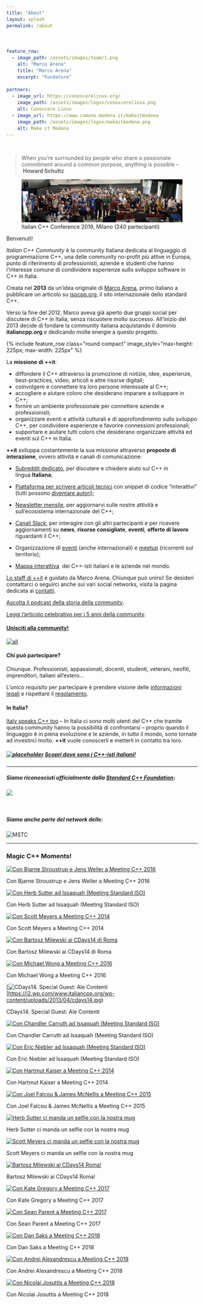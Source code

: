 ```yaml
---
title: "About"
layout: splash
permalink: /about



feature_row:
  - image_path: /assets/images/team/1.png
    alt: "Marco Arena"
    title: "Marco Arena"
    excerpt: "Fondatore"  

partners:
  - image_url: https://conoscerelinux.org/
    image_path: /assets/images/logos/conoscerelinux.png
    alt: Conoscere Linux
  - image_url: https://www.comune.modena.it/makeitmodena
    image_path: /assets/images/logos/makeitmodena.png
    alt: Make it Modena
---
```



<br />


> When you’re surrounded by people who share a passionate commitment around a common purpose, anything is possible – **Howard Schultz**

<figure>
  <img
  src="/assets/images/about/itcppcon19-crowd.jpg"
  alt="Italian C++ Conference 2019, Milano (240 partecipanti)">
  <figcaption>Italian C++ Conference 2019, Milano (240 partecipanti)</figcaption>
</figure>

Benvenuti!

*Italian C++ Community* è la community Italiana dedicata al linguaggio di programmazione C++, una delle community no-profit più attive in Europa, punto di riferimento di professionisti, aziende e studenti che hanno l'interesse comune di condividere esperienze sullo sviluppo software in C++ in Italia.

Creata nel **2013** da un’idea originale di [Marco Arena](http://it.linkedin.com/in/marcoarena), primo italiano a pubblicare un articolo su [isocpp.org](https://isocpp.org/), il sito internazionale dello standard C++.

Verso la fine del 2012, Marco aveva già aperto due gruppi social per discutere di C++ in Italia, senza riscuotere molto successo. All’inizio del 2013 decide di fondare la community italiana acquistando il dominio **italiancpp.org** e dedicando molte energie a questo progetto.

{% include feature_row class="round compact" image_style="max-height: 225px; max-width: 225px" %}

La **missione di ++it**:

*   diffondere il C++ attraverso la promozione di notizie, idee, esperienze, best-practices, video, articoli e altre risorse digitali;
*   coinvolgere e connettere tra loro persone interessate al C++;
*   accogliere e aiutare coloro che desiderano imparare a sviluppare in C++;
*   fornire un ambiente professionale per connettere aziende e professionisti;
*   organizzare eventi e attività culturali e di approfondimento sullo sviluppo C++, per condividere esperienze e favorire connessioni professionali;
*   supportare e aiutare tutti coloro che desiderano organizzare attività ed eventi sul C++ in Italia.

**++it** sviluppa costantemente la sua missione attraverso **proposte di interazione**, ovvero attività e canali di comunicazione:

*   [Subreddit dedicato](https://reddit.com/r/cppit), per discutere e chiedere aiuto sul C++ in lingua **Italiana**;

*   [Piattaforma per scrivere articoli tecnici](http://italiancpp.org/articoli) con snippet di codice “interattivi” (tutti possono [diventare autori](http://www.italiancpp.org/articoli/diventa-un-autore/));

*   [Newsletter mensile](http://italiancpp.org/newsletter), per aggiornarvi sulle nostre attività e sull’ecosistema internazionale del C++;

*   [Canali Slack](http://italiancpp.org/slack), per interagire con gli altri partecipanti e per ricevere aggiornamenti su **news**, **risorse consigliate**, **eventi**, **offerte di lavoro** riguardanti il C++;

*   Organizzazione di [eventi](http://italiancpp.org/eventi) (anche internazionali) e [meetup](http://www.italiancpp.org/eventi/categoria/meetup/) (ricorrenti sul territorio);

*   [Mappa interattiva](http://italiancpp.org/map/)  dei C++-isti italiani e le aziende nel mondo.

[Lo staff di ++it](chi-siamo/team.html) è guidato da Marco Arena. Chiunque può unirsi! Se desideri contattarci o seguirci anche sui vari social networks, visita la pagina dedicata ai [contatti](chi-siamo/contattaci.html).

[Ascolta il podcast della storia della community](http://www.dotnetpodcast.com/show/card/41).

[Leggi l’articolo celebrativo per i 5 anni della community](index.html%3Fp=8644.html).

#### [Unisciti alla community!](http://italiancpp.org/join)

[![all](https://i1.wp.com/www.italiancpp.org/wp-content/uploads/2013/04/all.jpg?resize=597%2C416)](https://i1.wp.com/www.italiancpp.org/wp-content/uploads/2013/04/all.jpg)

#### Chi può partecipare?

Chiunque. Professionisti, appassionati, docenti, studenti, veterani, neofiti, imprenditori, italiani all’estero…

L’unico requisito per partecipare è prendere visione delle [informazioni legali](privacy-policy.html) e rispettare il [regolamento](regolamento/index.html).

#### In Italia?

[Italy speaks C++ too](http://www.italiancpp.org/2014/11/16/italy-speaks-cpp-too/) – In Italia ci sono molti utenti del C++ che tramite questa community hanno la possibilità di confrontarsi – proprio quando il linguaggio è in piena evoluzione e le aziende, in tutto il mondo, sono tornate ad investirci molto. **++it** vuole conoscerli e metterli in contatto tra loro.

##### [![placeholder](https://i1.wp.com/www.italiancpp.org/wp-content/uploads/2013/04/placeholder.png?resize=59%2C52)](http://italiancpp.org/map/) [Scopri dove sono i C++-isti italiani!](http://italiancpp.org/map/)

* * *

##### Siamo riconosciuti ufficialmente dalla [Standard C++ Foundation](https://isocpp.org):

[![](https://i0.wp.com/www.italiancpp.org/wp-content/uploads/2013/06/logo-cpp.jpg?resize=308%2C165)](https://isocpp.org/wiki/faq/user-groups-worldwide#user-groups-italy)

 

##### Siamo anche parte del network delle:

![MSTC](https://i1.wp.com/www.italiancpp.org/wp-content/uploads/2013/04/mstc.png?resize=361%2C62&ssl=1)

* * *

   
  
 

### Magic C++ Moments!

 [![Con Bjarne Stroustrup e Jens Weller a Meeting C++ 2016](https://i0.wp.com/www.italiancpp.org/wp-content/uploads/2013/04/IMG_0718.jpg?resize=199%2C199&ssl=1 "Con Bjarne Stroustrup e Jens Weller a Meeting C++ 2016")](https://i0.wp.com/www.italiancpp.org/wp-content/uploads/2013/04/IMG_0718.jpg) 

Con Bjarne Stroustrup e Jens Weller a Meeting C++ 2016

 [![Con Herb Sutter ad Issaquah (Meeting Standard ISO)](https://i2.wp.com/www.italiancpp.org/wp-content/uploads/2013/04/issaquah-sutter.jpg?resize=199%2C199&ssl=1 "Con Herb Sutter ad Issaquah (Meeting Standard ISO)")](https://i2.wp.com/www.italiancpp.org/wp-content/uploads/2013/04/issaquah-sutter.jpg) 

Con Herb Sutter ad Issaquah (Meeting Standard ISO)

 [![Con Scott Meyers a Meeting C++ 2014](https://i2.wp.com/www.italiancpp.org/wp-content/uploads/2013/04/127ADEE3-BE17-45F2-B705-1CD690FBADA8.jpg?resize=199%2C199&ssl=1 "Con Scott Meyers a Meeting C++ 2014")](https://i2.wp.com/www.italiancpp.org/wp-content/uploads/2013/04/127ADEE3-BE17-45F2-B705-1CD690FBADA8.jpg) 

Con Scott Meyers a Meeting C++ 2014

 [![Con Bartosz Milewski ai CDays14 di Roma](https://i1.wp.com/www.italiancpp.org/wp-content/uploads/2014/07/DSC_1352.jpg?resize=199%2C199&ssl=1 "Con Bartosz Milewski ai CDays14 di Roma")](https://i1.wp.com/www.italiancpp.org/wp-content/uploads/2014/07/DSC_1352.jpg) 

Con Bartosz Milewski ai CDays14 di Roma

 [![Con Michael Wong a Meeting C++ 2016](https://i2.wp.com/www.italiancpp.org/wp-content/uploads/2013/04/mic-wong.png?resize=199%2C199&ssl=1 "Con Michael Wong a Meeting C++ 2016")](https://i2.wp.com/www.italiancpp.org/wp-content/uploads/2013/04/mic-wong.png) 

Con Michael Wong a Meeting C++ 2016

 [![CDays14. Special Guest: Ale Contenti](https://i2.wp.com/www.italiancpp.org/wp-content/uploads/2013/04/cdays14.jpg?resize=199%2C199&ssl=1 "CDays14. Special Guest: Ale Contenti")]https://i2.wp.com/www.italiancpp.org/wp-content/uploads/2013/04/cdays14.jpg) 

CDays14. Special Guest: Ale Contenti

 [![Con Chandler Carruth ad Issaquah (Meeting Standard ISO)](https://i0.wp.com/www.italiancpp.org/wp-content/uploads/2013/04/issaquah-chandler.jpg?resize=199%2C199&ssl=1 "Con Chandler Carruth ad Issaquah (Meeting Standard ISO)")](https://i0.wp.com/www.italiancpp.org/wp-content/uploads/2013/04/issaquah-chandler.jpg) 

Con Chandler Carruth ad Issaquah (Meeting Standard ISO)

 [![Con Eric Niebler ad Issaquah (Meeting Standard ISO)](https://i2.wp.com/www.italiancpp.org/wp-content/uploads/2013/04/issaquah-niebler.jpg?resize=199%2C199&ssl=1 "Con Eric Niebler ad Issaquah (Meeting Standard ISO)")](https://i2.wp.com/www.italiancpp.org/wp-content/uploads/2013/04/issaquah-niebler.jpg) 

Con Eric Niebler ad Issaquah (Meeting Standard ISO)

 [![Con Hartmut Kaiser a Meeting C++ 2014](https://i0.wp.com/www.italiancpp.org/wp-content/uploads/2013/04/WP_001087.jpg?resize=199%2C199&ssl=1 "Con Hartmut Kaiser a Meeting C++ 2014")](https://i0.wp.com/www.italiancpp.org/wp-content/uploads/2013/04/WP_001087.jpg) 

Con Hartmut Kaiser a Meeting C++ 2014

 [![Con Joel Falcou & James McNellis a Meeting C++ 2015](https://i2.wp.com/www.italiancpp.org/wp-content/uploads/2013/04/james_joel.jpg?resize=199%2C199&ssl=1 "Con Joel Falcou & James McNellis a Meeting C++ 2015")](https://i2.wp.com/www.italiancpp.org/wp-content/uploads/2013/04/james_joel.jpg) 

Con Joel Falcou & James McNellis a Meeting C++ 2015

 [![Herb Sutter ci manda un selfie con la nostra mug](https://i1.wp.com/www.italiancpp.org/wp-content/uploads/2013/04/herb.jpg?resize=199%2C199&ssl=1 "Herb Sutter ci manda un selfie con la nostra mug")](https://i1.wp.com/www.italiancpp.org/wp-content/uploads/2013/04/herb.jpg) 

Herb Sutter ci manda un selfie con la nostra mug

 [![Scott Meyers ci manda un selfie con la nostra mug](https://i0.wp.com/www.italiancpp.org/wp-content/uploads/2013/04/IMG_0595-cropped-adjusted.jpg?resize=199%2C199&ssl=1 "Scott Meyers ci manda un selfie con la nostra mug")](https://i0.wp.com/www.italiancpp.org/wp-content/uploads/2013/04/IMG_0595-cropped-adjusted.jpg) 

Scott Meyers ci manda un selfie con la nostra mug

 [![Bartosz Milewski ai CDays14 Roma!](https://i0.wp.com/www.italiancpp.org/wp-content/uploads/2013/04/DSC_1355-e1422297523115.jpg?resize=199%2C199&ssl=1 "Bartosz Milewski ai CDays14 Roma!")](https://i0.wp.com/www.italiancpp.org/wp-content/uploads/2013/04/DSC_1355-e1422297523115.jpg) 

Bartosz Milewski ai CDays14 Roma!

 [![Con Kate Gregory a Meeting C++ 2017](https://i2.wp.com/www.italiancpp.org/wp-content/uploads/2013/04/WP_20171111_17_53_57_Rich.jpg?resize=199%2C199&ssl=1 "WP_20171111_17_53_57_Rich")](https://i2.wp.com/www.italiancpp.org/wp-content/uploads/2013/04/WP_20171111_17_53_57_Rich.jpg) 

Con Kate Gregory a Meeting C++ 2017

 [![Con Sean Parent a Meeting C++ 2017](https://i0.wp.com/www.italiancpp.org/wp-content/uploads/2013/04/WP_20171111_16_01_43_Rich.jpg?resize=199%2C199&ssl=1 "WP_20171111_16_01_43_Rich")](https://i0.wp.com/www.italiancpp.org/wp-content/uploads/2013/04/WP_20171111_16_01_43_Rich.jpg) 

Con Sean Parent a Meeting C++ 2017

 [![Con Dan Saks a Meeting C++ 2018](https://i2.wp.com/www.italiancpp.org/wp-content/uploads/2013/04/46486092_10156925323596057_2793943901847683072_n-1.jpg?resize=199%2C199&ssl=1 "46486092_10156925323596057_2793943901847683072_n (1)")](https://i2.wp.com/www.italiancpp.org/wp-content/uploads/2013/04/46486092_10156925323596057_2793943901847683072_n-1.jpg) 

Con Dan Saks a Meeting C++ 2018

 [![Con Andrei Alexandrescu a Meeting C++ 2018](https://i1.wp.com/www.italiancpp.org/wp-content/uploads/2013/04/46358949_10156925323531057_5746629159300366336_n.jpg?resize=199%2C199&ssl=1 "46358949_10156925323531057_5746629159300366336_n")](https://i1.wp.com/www.italiancpp.org/wp-content/uploads/2013/04/46358949_10156925323531057_5746629159300366336_n.jpg) 

Con Andrei Alexandrescu a Meeting C++ 2018

 [![Con Nicolai Josuttis a Meeting C++ 2018](https://i2.wp.com/www.italiancpp.org/wp-content/uploads/2013/04/46380959_10156925323456057_300143889581342720_n.jpg?resize=199%2C199&ssl=1 "46380959_10156925323456057_300143889581342720_n")](https://i2.wp.com/www.italiancpp.org/wp-content/uploads/2013/04/46380959_10156925323456057_300143889581342720_n.jpg) 

Con Nicolai Josuttis a Meeting C++ 2018
